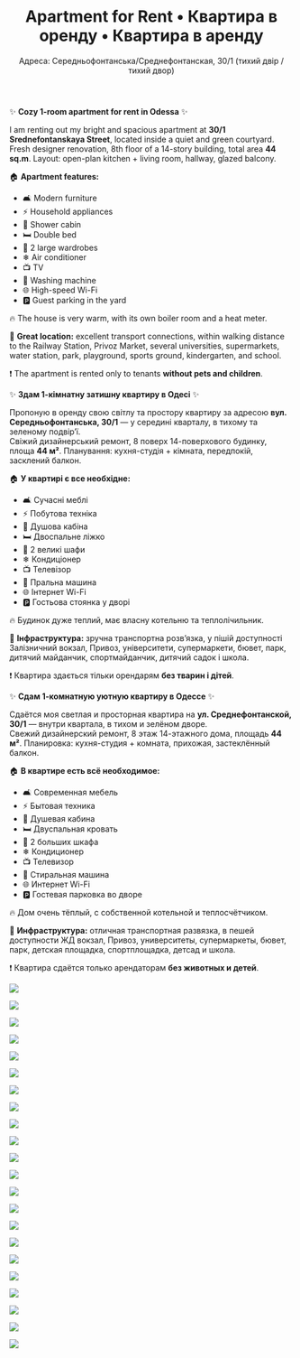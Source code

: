 <link rel="stylesheet" href="style.css">

<div class="container">
  <header>
    <h1>Apartment for Rent • Квартира в оренду • Квартира в аренду</h1>
    <p>Адреса: Середньофонтанська/Среднефонтанская, 30/1 (тихий двір / тихий двор)</p>
  </header>

  <section>


✨ **Cozy 1-room apartment for rent in Odessa** ✨  

I am renting out my bright and spacious apartment at **30/1 Srednefontanskaya Street**, located inside a quiet and green courtyard.  
Fresh designer renovation, 8th floor of a 14-story building, total area **44 sq.m**. Layout: open-plan kitchen + living room, hallway, glazed balcony.  

🏠 **Apartment features:**  
- 🛋 Modern furniture  
- ⚡ Household appliances  
- 🚿 Shower cabin  
- 🛏 Double bed  
- 👕 2 large wardrobes  
- ❄ Air conditioner  
- 📺 TV  
- 🧺 Washing machine  
- 🌐 High-speed Wi-Fi  
- 🅿 Guest parking in the yard  

🔥 The house is very warm, with its own boiler room and a heat meter.  

📍 **Great location:** excellent transport connections, within walking distance to the Railway Station, Privoz Market, several universities, supermarkets, water station, park, playground, sports ground, kindergarten, and school.  

❗ <span class="note">The apartment is rented only to tenants <strong>without pets and children</strong>.</span>

  </section>

  <section>


✨ **Здам 1-кімнатну затишну квартиру в Одесі** ✨  

Пропоную в оренду свою світлу та простору квартиру за адресою **вул. Середньофонтанська, 30/1** — у середині кварталу, в тихому та зеленому подвір’ї.  
Свіжий дизайнерський ремонт, 8 поверх 14-поверхового будинку, площа **44 м²**. Планування: кухня-студія + кімната, передпокій, засклений балкон.  

🏠 **У квартирі є все необхідне:**  
- 🛋 Сучасні меблі  
- ⚡ Побутова техніка  
- 🚿 Душова кабіна  
- 🛏 Двоспальне ліжко  
- 👕 2 великі шафи  
- ❄ Кондиціонер  
- 📺 Телевізор  
- 🧺 Пральна машина  
- 🌐 Інтернет Wi-Fi  
- 🅿 Гостьова стоянка у дворі  

🔥 Будинок дуже теплий, має власну котельню та теплолічильник.  

📍 **Інфраструктура:** зручна транспортна розв’язка, у пішій доступності Залізничний вокзал, Привоз, університети, супермаркети, бювет, парк, дитячий майданчик, спортмайданчик, дитячий садок і школа.  

❗ <span class="note">Квартира здається тільки орендарям <strong>без тварин і дітей</strong>.</span>

  </section>

  <section>


✨ **Сдам 1-комнатную уютную квартиру в Одессе** ✨  

Сдаётся моя светлая и просторная квартира на **ул. Среднефонтанской, 30/1** — внутри квартала, в тихом и зелёном дворе.  
Свежий дизайнерский ремонт, 8 этаж 14-этажного дома, площадь **44 м²**. Планировка: кухня-студия + комната, прихожая, застеклённый балкон.  

🏠 **В квартире есть всё необходимое:**  
- 🛋 Современная мебель  
- ⚡ Бытовая техника  
- 🚿 Душевая кабина  
- 🛏 Двуспальная кровать  
- 👕 2 больших шкафа  
- ❄ Кондиционер  
- 📺 Телевизор  
- 🧺 Стиральная машина  
- 🌐 Интернет Wi-Fi  
- 🅿 Гостевая парковка во дворе  

🔥 Дом очень тёплый, с собственной котельной и теплосчётчиком.  

📍 **Инфраструктура:** отличная транспортная развязка, в пешей доступности ЖД вокзал, Привоз, университеты, супермаркеты, бювет, парк, детская площадка, спортплощадка, детсад и школа.  

❗ <span class="note">Квартира сдаётся только арендаторам <strong>без животных и детей</strong>.</span>

  </section>

  <footer>
    <!-- По желанию можно добавить контакты: Телефон/Telegram/Email -->
    <!-- Пример: 📞 +380 XX XXX XX XX • 💬 t.me/yourname • ✉️ you@mail.com -->
    <!-- Или добавить карту Google: вставь iframe со ссылкой на карту района -->
  </footer>
</div>

![](1.jpg)

![](2.jpg)

![](3.jpg)

![](6.jpg)

![](7.jpg)

![](8.jpg)

![](9.jpg)

![](10.jpg)

![](11.jpg)

![](12.jpg)

![](13.jpg)

![](14.jpg)

![](15.jpg)

![](16.jpg)

![](17.jpg)

![](18.jpg)

![](19.jpg)

![](20.jpg)

![](21.jpg)

![](22.jpg)

![](4.jpg)

![](5.jpg)
